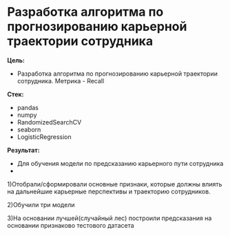 # **Разработка алгоритма по прогнозированию карьерной траектории сотрудника** 

**Цель:** 
* Разработка алгоритма по прогнозированию карьерной траектории сотрудника. Метрика - Recall



**Стек:** 
* pandas 
* numpy 
* RandomizedSearchCV
* seaborn
* LogisticRegression

**Результат:** 
* Для обучения модели по предсказанию карьерного пути сотрудника 
* 
1)Отобрали/сформировали основные признаки, которые должны влиять на дальнейшие карьерные перспективы и траекторию сотрудников. 

2)Обучили три модели 

3)На основании лучшей(случайный лес) построили предсказания на основании признаково тестового датасета
